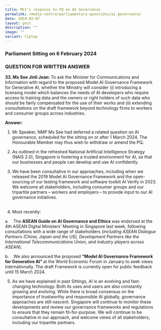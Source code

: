 ```yaml
---
title: MCI's response to PQ on AI Governance
permalink: /media-centre/parliamentary-questions/ai-governance/
date: 2024-02-07
layout: post
description: ""
image: ""
variant: tiptap
---
```

<h3>Parliament Sitting on 6 February 2024</h3>
<h3>QUESTION FOR WRITTEN ANSWER</h3>
<p><strong>33. Ms See Jinli Jean: </strong>To ask the Minister for Communications
and Information with regard to the proposed Model AI Governance Framework
for Generative AI, whether the Ministry will consider (i) introducing a
licensing model which balances the needs of AI developers who require access
to training data and the owners or right holders of such data who should
be fairly compensated for the use of their works and (ii) extending consultations
on the draft framework beyond technology firms to workers and consumer
groups across industries.</p>
<p></p>
<p><strong>Answer:</strong>
</p>
<ol data-tight="true" class="tight">
<li>
<p>Mr Speaker, NMP Ms See had deferred a related question on AI governance,
scheduled for the sitting on or after 1 March 2024. The Honourable Member
may thus wish to withdraw or amend the PQ.</p>
<p></p>
</li>
<li>
<p>As outlined in the refreshed National Artificial Intelligence Strategy
(NAIS 2.0), Singapore is fostering a trusted environment for AI, so that
our businesses and people can develop and use AI confidently.&nbsp;</p>
<p></p>
</li>
<li>
<p>We have been consultative in our approaches, including when we released
the 2019 Model AI Governance Framework and the open-sourcing of our testing
framework and software toolkit AI Verify in 2023. We welcome all stakeholders,
including consumer groups and our tripartite partners – workers and employers
– to provide input to our AI governance initiatives.&nbsp;
<br>
<br>
</p>
</li>
<li>
<p>Most recently:</p>
</li>
</ol>
<p>a.&nbsp;&nbsp;&nbsp; The <strong>ASEAN Guide on AI Governance and Ethics</strong> was
endorsed at the 4th ASEAN Digital Ministers’ Meeting in Singapore last
week, following consultations with a wide range of stakeholders (<em>including ASEAN Dialogue Partners (China, Japan and the US), Development Partners like the International Telecommunications Union, and industry players across ASEAN</em>).&nbsp;</p>
<p></p>
<p>b.&nbsp;&nbsp;&nbsp; We also announced the proposed <strong>“Model AI Governance Framework for Generative AI” </strong>at
the World Economic Forum in January to seek views internationally. The
draft Framework is currently open for public feedback until 15 March 2024.&nbsp;</p>
<p></p>
<ol start="5" data-tight="true" class="tight">
<li>
<p>As we have explained in past Sittings, AI is an evolving and fast-changing
technology. Both its uses and users are also constantly growing and evolving.
While there is broad consensus on the importance of trustworthy and responsible
AI globally, governance approaches are still nascent. Singapore will continue
to monitor these developments and review our governance frameworks and
regulations to ensure that they remain fit-for-purpose. We will continue
to be consultative in our approach, and welcome views of all stakeholders,
including our tripartite partners.</p>
</li>
</ol>
<p></p>
